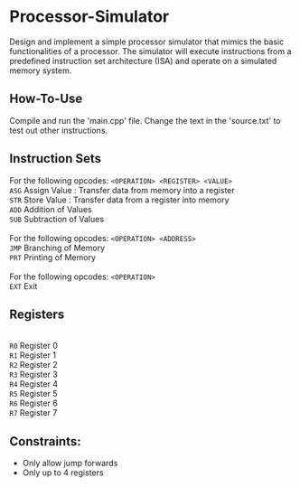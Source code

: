 # Processor-Simulator
Design and implement a simple processor simulator that mimics the basic functionalities of a processor. The simulator will execute instructions from a predefined instruction set architecture (ISA) and operate on a simulated memory system.

## How-To-Use
Compile and run the 'main.cpp' file. Change the text in the 'source.txt' to test out other instructions.

## Instruction Sets
For the following opcodes: `<OPERATION> <REGISTER> <VALUE>`
    <br> `ASG` Assign Value :  Transfer data from memory into a register 
    <br> `STR` Store Value : Transfer data from a register into memory
    <br> `ADD` Addition of Values
    <br> `SUB` Subtraction of Values <br> <br>
For the following opcodes: `<OPERATION> <ADDRESS>`
    <br> `JMP` Branching of Memory
    <br> `PRT` Printing of Memory <br> <br>
For the following opcodes: `<OPERATION>`
    <br> `EXT` Exit <br>

## Registers
<br> `R0` Register 0
<br> `R1` Register 1
<br> `R2` Register 2
<br> `R3` Register 3
<br> `R4` Register 4
<br> `R5` Register 5
<br> `R6` Register 6
<br> `R7` Register 7 

## Constraints: 
- Only allow jump forwards
- Only up to 4 registers
